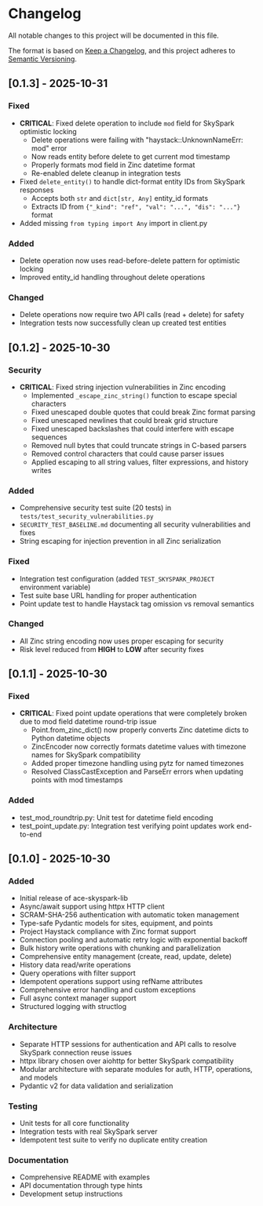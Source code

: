 # Changelog

All notable changes to this project will be documented in this file.

The format is based on [Keep a Changelog](https://keepachangelog.com/en/1.0.0/),
and this project adheres to [Semantic Versioning](https://semver.org/spec/v2.0.0.html).

## [0.1.3] - 2025-10-31

### Fixed
- **CRITICAL**: Fixed delete operation to include `mod` field for SkySpark optimistic locking
  - Delete operations were failing with "haystack::UnknownNameErr: mod" error
  - Now reads entity before delete to get current mod timestamp
  - Properly formats mod field in Zinc datetime format
  - Re-enabled delete cleanup in integration tests
- Fixed `delete_entity()` to handle dict-format entity IDs from SkySpark responses
  - Accepts both `str` and `dict[str, Any]` entity_id formats
  - Extracts ID from `{"_kind": "ref", "val": "...", "dis": "..."}` format
- Added missing `from typing import Any` import in client.py

### Added
- Delete operation now uses read-before-delete pattern for optimistic locking
- Improved entity_id handling throughout delete operations

### Changed
- Delete operations now require two API calls (read + delete) for safety
- Integration tests now successfully clean up created test entities

## [0.1.2] - 2025-10-30

### Security
- **CRITICAL**: Fixed string injection vulnerabilities in Zinc encoding
  - Implemented `_escape_zinc_string()` function to escape special characters
  - Fixed unescaped double quotes that could break Zinc format parsing
  - Fixed unescaped newlines that could break grid structure
  - Fixed unescaped backslashes that could interfere with escape sequences
  - Removed null bytes that could truncate strings in C-based parsers
  - Removed control characters that could cause parser issues
  - Applied escaping to all string values, filter expressions, and history writes

### Added
- Comprehensive security test suite (20 tests) in `tests/test_security_vulnerabilities.py`
- `SECURITY_TEST_BASELINE.md` documenting all security vulnerabilities and fixes
- String escaping for injection prevention in all Zinc serialization

### Fixed
- Integration test configuration (added `TEST_SKYSPARK_PROJECT` environment variable)
- Test suite base URL handling for proper authentication
- Point update test to handle Haystack tag omission vs removal semantics

### Changed
- All Zinc string encoding now uses proper escaping for security
- Risk level reduced from **HIGH** to **LOW** after security fixes

## [0.1.1] - 2025-10-30

### Fixed
- **CRITICAL**: Fixed point update operations that were completely broken due to mod field datetime round-trip issue
  - Point.from_zinc_dict() now properly converts Zinc datetime dicts to Python datetime objects
  - ZincEncoder now correctly formats datetime values with timezone names for SkySpark compatibility
  - Added proper timezone handling using pytz for named timezones
  - Resolved ClassCastException and ParseErr errors when updating points with mod timestamps

### Added
- test_mod_roundtrip.py: Unit test for datetime field encoding
- test_point_update.py: Integration test verifying point updates work end-to-end

## [0.1.0] - 2025-10-30

### Added
- Initial release of ace-skyspark-lib
- Async/await support using httpx HTTP client
- SCRAM-SHA-256 authentication with automatic token management
- Type-safe Pydantic models for sites, equipment, and points
- Project Haystack compliance with Zinc format support
- Connection pooling and automatic retry logic with exponential backoff
- Bulk history write operations with chunking and parallelization
- Comprehensive entity management (create, read, update, delete)
- History data read/write operations
- Query operations with filter support
- Idempotent operations support using refName attributes
- Comprehensive error handling and custom exceptions
- Full async context manager support
- Structured logging with structlog

### Architecture
- Separate HTTP sessions for authentication and API calls to resolve SkySpark connection reuse issues
- httpx library chosen over aiohttp for better SkySpark compatibility
- Modular architecture with separate modules for auth, HTTP, operations, and models
- Pydantic v2 for data validation and serialization

### Testing
- Unit tests for all core functionality
- Integration tests with real SkySpark server
- Idempotent test suite to verify no duplicate entity creation

### Documentation
- Comprehensive README with examples
- API documentation through type hints
- Development setup instructions
